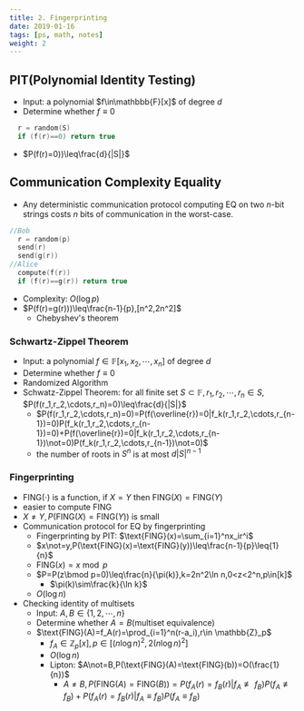```yaml
---
title: 2. Fingerprinting
date: 2019-01-16
tags: [ps, math, notes]
weight: 2
---
```


## PIT(Polynomial Identity Testing)

* Input: a polynomial $f\in\mathbbb{F}[x]$ of degree $d$
* Determine whether $f\equiv0$

```C
  r = random(S)
  if (f(r)==0) return true
```

* $P(f(r)=0))\leq\frac{d}{|S|}$

## Communication Complexity Equality

* Any deterministic communication protocol computing EQ on two $n$-bit strings costs $n$ bits of communication in the worst-case.

```C
//Bob
  r = random(p)
  send(r)
  send(g(r))
//Alice
  compute(f(r))
  if (f(r)==g(r)) return true
```

* Complexity: $O(\log p)$
* $P(f(r)=g(r)))\leq\frac{n-1}{p},[n^2,2n^2]$
  * Chebyshev's theorem

### Schwartz-Zippel Theorem

* Input: a polynomial $f\in\mathbb{F}[x_1,x_2,\cdots,x_n]$ of degree $d$
* Determine whether $f\equiv0$
* Randomized Algorithm
* Schwatz-Zippel Theorem: for all finite set $S\subset\mathbb{F},r_1,r_2,\cdots,r_n\in S$, $P(f(r_1,r_2,\cdots,r_n)=0)\leq\frac{d}{|S|}$
  * $P(f(r_1,r_2,\cdots,r_n)=0)=P(f(\overline{r})=0|f_k(r_1,r_2,\cdots,r_{n-1})=0)P(f_k(r_1,r_2,\cdots,r_{n-1})=0)+P(f(\overline{r})=0|f_k(r_1,r_2,\cdots,r_{n-1})\not=0)P(f_k(r_1,r_2,\cdots,r_{n-1})\not=0)$
  * the number of roots in $S^n$ is at most $d|S|^{n-1}$

### Fingerprinting

* $\text{FING}(\cdot)$ is a function, if $X=Y$ then $\text{FING}(X)=\text{FING}(Y)$
* easier to compute $\text{FING}$
* $X\not=Y,P(\text{FING}(X)=\text{FING}(Y))$ is small
* Communication protocol for EQ by fingerprinting
  * Fingerprinting by PIT: $\text{FING}(x)=\sum_{i=1}^nx_ir^i$
  * $x\not=y,P(\text{FING}(x)=\text{FING}(y))\leq\frac{n-1}{p}\leq{1}{n}$
  * $\text{FING}(x)=x\bmod p$
  * $P=P(z\bmod p=0)\leq\frac{n}{\pi(k)},k=2n^2\ln n,0<z<2^n,p\in[k]$
    * $\pi(k)\sim\frac{k}{\ln k}$
  * $O(\log n)$
* Checking identity of multisets
  * Input: $A,B\in\{1,2,\cdots,n\}$
  * Determine whether $A=B$(multiset equivalence)
  * $\text{FING}(A)=f_A(r)=\prod_{i=1}^n(r-a_i),r\in \mathbb{Z}_p$
    * $f_A\in\mathbb{Z}_p[x],p\in [(n\log n)^2,2(n\log n)^2]$
    * $O(\log n)$
    * Lipton: $A\not=B,P(\text{FING}(A)=\text{FING}(b))=O(\frac{1}{n})$
      * $A\not=B,P(\text{FING}(A)=\text{FING}(B))=P(f_A(r)=f_B(r)|f_A\not\equiv f_B)P(f_A\not\equiv f_B)+P(f_A(r)=f_B(r)|f_A\equiv f_B)P(f_A\equiv f_B)$
